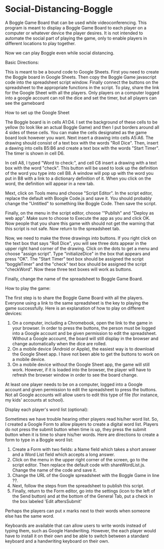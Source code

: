 # Social-Distancing-Boggle
A Boggle Game Board that can be used while videoconferencing.  This program is meant to display a Boggle Game Board to each player on a computer or whatever device the player desires.  It is not intended to automate the social part of playing the game, only to enable players in different locations to play together.

Now we can play Boggle even while social distancing.

Basic Directions:

This is meant to be a bound code to Google Sheets. First you need to create the Boggle board in Google Sheets.  Then copy the Boggle Game javascript code into the spreadsheet script window.  Finally connect the buttons on the spreadsheet to the appropriate functions in the script.  To play, share the link for the Google Sheet with all the players.  Only players on a computer logged into a google account can roll the dice and set the timer, but all players can see the gameboard

How to set up the Google Sheet

The Boggle board is in cells A1:D4.  I set the background of these cells to be yellow (to look like an actual Boggle Game) and then I put borders around all 4 sides of these cells.  You can make the cells designated as the game board look however you want.
Next insert a drawing into cells A5:A6.  The drawing should consist of a text box with the words "Roll Dice". 
Then, insert a dawing into cells B5:B6 and create a text box with the words "Start Timer".  The timer is shown in cell D6.

In cell A8, I typed "Word to check:", and cell C8 insert a drawing with a text box with the word "check".  This button will be used to look up the definition of the word you type into cell B8.  A window will pop up with the word you put in B8 with a link to a dictionary definition of it.  When you click on the word, the definition will appear in a new tab.

Mext, click on Tools menu and choose "Script Editor".  In the script editor, replace the default with Boogle Code.js and save it.  You should probably change the "Untitled" to something like Boggle Code. Then save the script. 

Finally, on the menu in the script editor, choose '"Publlsh" and "Deploy as web app".  Make sure to choose to Execute the app as you and click OK.  Now  people that you share this game with should not get the warning that this script is not safe. Now return to the spreadsheet tab.

Now, we need to make the three drawings into buttons.  If you right click on the text box that says "Roll Dice", you will see three dots appear in the upper right hand corner of the drawing.  Click on the dots to get a menu and choose "assign script". Type "initializeDice" in the box that appears and press "OK".  The "Start Timer" text box should be assigned the script "boggleTimer" and the "check" text box should be assigned the script "checkWord".  Now these three text boxes will work as buttons. 

Finally, change the name of the spreadsheet to Boggle Game Board.

How to play the game:

The first step is to share the Boggle Game Board with all the players.  Everyone using a link to the same spreadsheet is the key to playing the game successfully.  Here is an explanation of how to play on different devices:
1.  On a computer, including a Chromebook, open the link to the game in your browser.  In order to press the buttons, the person must be logged into a Google account and be given permission to edit the spreadsheet.  Without a Google accoumt, the board will still display in the browser and change automatically when the dice are rolled.
2.  On a mobile device (Android or Apple), the easiest way is to download the Google Sheet app.  I have not been able to get the buttons to work on a mobile device. 
3.  On a mobile device without the Google Sheet app, the game will still work.  However, if it is loaded into the browser, the player will have to refresh the browser window in order to see the board change.

At least one player needs to be on a computer, logged into a Google account and given permission to edit the spreadsheet to press the buttons.  Not all Google accounts will allow users to edit this type of file (for instance, my kids' accounts at school).  

Display each player's word list (optional):

Sometimes we have trouble hearing other players read his/her word list.  So, I created a Google Form to allow players to create a digital word list.  Players do not press the submit button when time is up, they press the submit button when it is time to share his/her words.  Here are directions to create a form to type in a Boggle word list:
1.  Create a Form with two fields: a Name field which takes a short answer and a Word List field which accepts a long answer.
2.  Click on the menu in the upper right corner of the screen, go to the script editor.  Then replace the default code with shareWordList.js.  Change the name of the code and save it. 
4.  Change the URL of the Google spreadsheet with the Boggle Game in line ??.
5.  Next, follow the steps from the spreadsheet to publish this script.
6.  Finally, return to the Form editor, go into the settings (icon to the left of the Send button) and at the bottom of the General Tab, put a check in the box labeled 'Edit aftersSubmit'

Perhaps the players can put x marks next to their words when someone else has the same word.

Keyboards are available that can allow users to write words instead of typing them, such as Google Handwriting.  However, the each player would have to install it on their own and be able to switch between a standard keyboard and a handwriting keyboard on their own.
